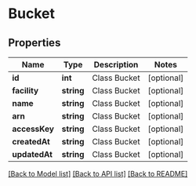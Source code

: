 # Bucket

## Properties
Name | Type | Description | Notes
------------ | ------------- | ------------- | -------------
**id** | **int** | Class Bucket | [optional] 
**facility** | **string** | Class Bucket | [optional] 
**name** | **string** | Class Bucket | [optional] 
**arn** | **string** | Class Bucket | [optional] 
**accessKey** | **string** | Class Bucket | [optional] 
**createdAt** | **string** | Class Bucket | [optional] 
**updatedAt** | **string** | Class Bucket | [optional] 

[[Back to Model list]](../README.md#documentation-for-models) [[Back to API list]](../README.md#documentation-for-api-endpoints) [[Back to README]](../README.md)


